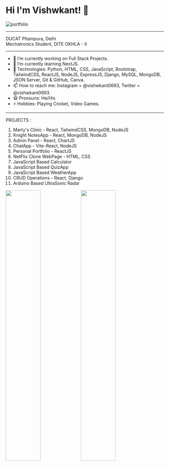 # Hi I'm Vishwkant! 👋
![portfolio](https://github.com/vishwkant0693/vishwkant0693/assets/62985421/fa8a882c-1f8d-449f-b0fb-216c85edd8d9)

<hr>
DUCAT Pitampura, Delhi
<br>
Mechatronics Student, DITE OKHLA - II

<hr>

- 🔭 I’m currently working on Full Stack Projects.
- 🌱 I’m currently learning NextJS.
- 🌱 Technologies: Python, HTML, CSS, JavaScript, Bootstrap, TailwindCSS, ReactJS, NodeJS, ExpressJS, Django, MySQL, MongoDB, JSON Server, Git & GitHub, Canva. 
- 📫 How to reach me: Instagram = @vishwkant0693, Twitter = @vishwkant0693.
- 😄 Pronouns: He/His
- ⚡ Hobbies: Playing Cricket, Video Games.
<hr>

PROJECTS :
1. Marty's Clinic - React, TailwindCSS, MongoDB, NodeJS
2. Knight NotesApp - React, MongoDB, NodeJS
3. Admin Panel - React, ChartJS
4. ChatApp - Vite-React, NodeJS
5. Personal Portfolio - ReactJS
6. NetFlix Clone WebPage - HTML, CSS
7. JavaScript Based Calculator
8. JavaScript Based QuizApp
9. JavaScript Based WeatherApp
10. CRUD Operations - React, Django
11. Arduino Based UltraSonic Radar

<img align="left" width="47%" src="https://github-readme-stats.vercel.app/api?username=vishwkant0693&show_icons=true&theme=radical" />

<img align="left" width="47%" src="https://github-readme-stats.vercel.app/api/top-langs/?username=vishwkant0693&layout=compact" />

